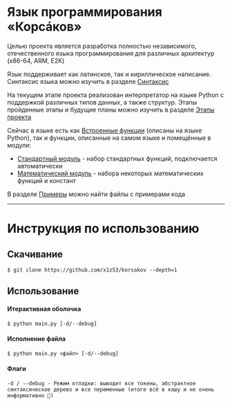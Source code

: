 # Язык программирования «Корсáков»

Целью проекта является разработка полностью независимого, отечественного языка программирования для различных архитектур (x86-64, ARM, E2K)

Язык поддерживает как латинское, так и кириллическое написание. Синтаксис языка можно изучить в разделе [Синтаксис](/Документация/Синтаксис.md)

На текущем этапе проекта реализован интерпретатор на языке Python с поддержкой различных типов данных, а также структур. Этапы пройденные этапы и будущие планы можно изучить в разделе [Этапы проекта](/Документация/Этапы%20проекта.md)

Сейчас в языке есть как [Встроенные функции](/Документация/Встроенные%20функции.md) (описаны на языке Python), так и функции, описанные на самом языке и помещённые в модули:
- [Стандартный модуль](/Документация/Стандартный%20модуль.md) - набор стандартных функций, подключается автоматически
- [Математический модуль](/Документация/Математический%20модуль.md) - набора некоторых математических функций и констант

В разделе [Примеры](/Примеры) можно найти файлы с примерами кода

---

# Инструкция по использованию

## Скачивание

```console
$ git clone https://github.com/x1z53/korsakov --depth=1
```

## Использование

#### Итерактивная оболочка

```console
$ python main.py [-d/--debug]
```

#### Исполнение файла

```console
$ python main.py <файл> [-d/--debug]
```

#### Флаги

```
-d / --debug - Режим отладки: выводит все токены, абстрактное синтаксическое дерево и все переменные (итоге всё в кашу и не очень информативно 🙂)
```
